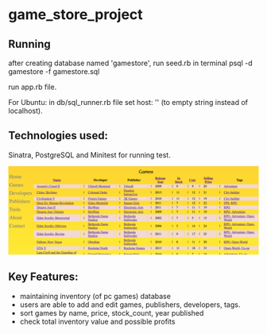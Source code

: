 # game_store_project
## Running

after creating database named 'gamestore',
run seed.rb
in terminal
psql -d gamestore -f gamestore.sql

run app.rb file.

For Ubuntu: in db/sql_runner.rb file set host: '' (to empty string instead of localhost).

## Technologies used:
Sinatra, PostgreSQL and Minitest for running test.

![alt text](https://github.com/errne/game_store_project/blob/master/screenshots/Screen%20Shot%202018-11-14%20at%2015.57.14.png)

## Key Features:

* maintaining inventory (of pc games) database
* users are able to add and edit games, publishers, developers, tags.
* sort games by name, price, stock_count, year published
* check total inventory value and possible profits
